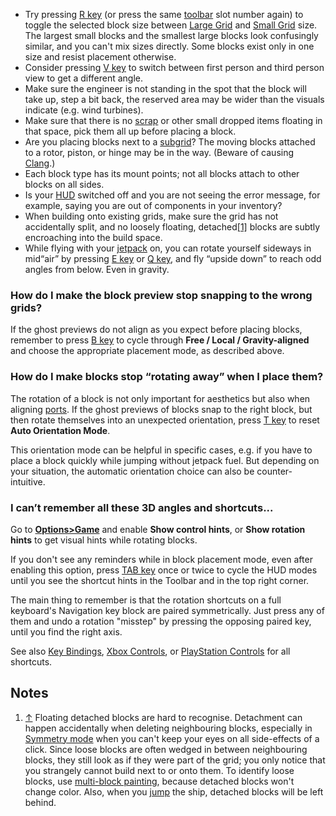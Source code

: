 *   Try pressing [R key](https://spaceengineers.wiki.gg/wiki/Key_Bindings "Key Bindings") (or press the same [toolbar](https://spaceengineers.wiki.gg/wiki/Toolbar "Toolbar") slot number again) to toggle the selected block size between [Large Grid](https://spaceengineers.wiki.gg/wiki/Large_Grid "Large Grid") and [Small Grid](https://spaceengineers.wiki.gg/wiki/Small_Grid "Small Grid") size. The largest small blocks and the smallest large blocks look confusingly similar, and you can't mix sizes directly. Some blocks exist only in one size and resist placement otherwise.
*   Consider pressing [V key](https://spaceengineers.wiki.gg/wiki/Key_Bindings "Key Bindings") to switch between first person and third person view to get a different angle.
*   Make sure the engineer is not standing in the spot that the block will take up, step a bit back, the reserved area may be wider than the visuals indicate (e.g. wind turbines).
*   Make sure that there is no [scrap](https://spaceengineers.wiki.gg/wiki/Scrap_Metal "Scrap Metal") or other small dropped items floating in that space, pick them all up before placing a block.
*   Are you placing blocks next to a [subgrid](https://spaceengineers.wiki.gg/wiki/Grid "Grid")? The moving blocks attached to a rotor, piston, or hinge may be in the way. (Beware of causing [Clang](https://spaceengineers.wiki.gg/wiki/Clang "Clang").)
*   Each block type has its mount points; not all blocks attach to other blocks on all sides.
*   Is your [HUD](https://spaceengineers.wiki.gg/wiki/HUD "HUD") switched off and you are not seeing the error message, for example, saying you are out of components in your inventory?
*   When building onto existing grids, make sure the grid has not accidentally split, and no loosely floating, detached[\[1\]](#cite_note-1) blocks are subtly encroaching into the build space.
*   While flying with your [jetpack](https://spaceengineers.wiki.gg/wiki/Jetpack "Jetpack") on, you can rotate yourself sideways in mid“air” by pressing [E key](https://spaceengineers.wiki.gg/wiki/Key_Bindings "Key Bindings") or [Q key](https://spaceengineers.wiki.gg/wiki/Key_Bindings "Key Bindings"), and fly “upside down” to reach odd angles from below. Even in gravity.

### How do I make the block preview stop snapping to the wrong grids?

If the ghost previews do not align as you expect before placing blocks, remember to press [B key](https://spaceengineers.wiki.gg/wiki/Key_Bindings "Key Bindings") to cycle through **Free / Local / Gravity-aligned** and choose the appropriate placement mode, as described above.

### How do I make blocks stop “rotating away” when I place them?

The rotation of a block is not only important for aesthetics but also when aligning [ports](https://spaceengineers.wiki.gg/wiki/Port "Port"). If the ghost previews of blocks snap to the right block, but then rotate themselves into an unexpected orientation, press [T key](https://spaceengineers.wiki.gg/wiki/Key_Bindings "Key Bindings") to reset **Auto Orientation Mode**.

This orientation mode can be helpful in specific cases, e.g. if you have to place a block quickly while jumping without jetpack fuel. But depending on your situation, the automatic orientation choice can also be counter-intuitive.

### I can’t remember all these 3D angles and shortcuts...

Go to **[Options>Game](https://spaceengineers.wiki.gg/wiki/Options "Options")** and enable **Show control hints**, or **Show rotation hints** to get visual hints while rotating blocks.

If you don't see any reminders while in block placement mode, even after enabling this option, press [TAB key](https://spaceengineers.wiki.gg/wiki/Key_Bindings "Key Bindings") once or twice to cycle the HUD modes until you see the shortcut hints in the Toolbar and in the top right corner.

The main thing to remember is that the rotation shortcuts on a full keyboard's Navigation key block are paired symmetrically. Just press any of them and undo a rotation "misstep" by pressing the opposing paired key, until you find the right axis.

See also [Key Bindings](https://spaceengineers.wiki.gg/wiki/Key_Bindings "Key Bindings"), [Xbox Controls](https://spaceengineers.wiki.gg/wiki/Xbox_Controls "Xbox Controls"), or [PlayStation Controls](https://spaceengineers.wiki.gg/wiki/PlayStation_Controls "PlayStation Controls") for all shortcuts.

## Notes

1.  [↑](#cite_ref-1 "Jump up") Floating detached blocks are hard to recognise. Detachment can happen accidentally when deleting neighbouring blocks, especially in [Symmetry mode](https://spaceengineers.wiki.gg/wiki/Symmetry "Symmetry") when you can't keep your eyes on all side-effects of a click. Since loose blocks are often wedged in between neighbouring blocks, they still look as if they were part of the grid; you only notice that you strangely cannot build next to or onto them. To identify loose blocks, use [multi-block painting](https://spaceengineers.wiki.gg/wiki/Color "Color"), because detached blocks won't change color. Also, when you [jump](https://spaceengineers.wiki.gg/wiki/Jump_Drive "Jump Drive") the ship, detached blocks will be left behind.